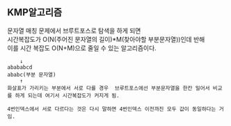 <h2>KMP알고리즘</h2>
문자열 매칭 문제에서 브루트포스로 탐색을 하게 되면<br>
시간복잡도가 O(N(주어진 문자열의 길이)*M(찾아야할 부분문자열))인데 반해<br>
이를 시간 복잡도 O(N+M)으로 줄일 수 있는 알고리즘이다.

```
    ↓
abababcd
ababc(부분 문자열)
    ↑
화살표가 가리키는 부분에서 서로 다를 경우  브루트포스에선 부분문자열을 한칸 밀어서 비교를 하게 되는데 여기서 시간복잡도가 커지게 됨.

4번인덱스에서 서로 다르다는 것은 다시 말하면 4번인덱스 이전까진 모두 값이 동일하다는 거임.

```
